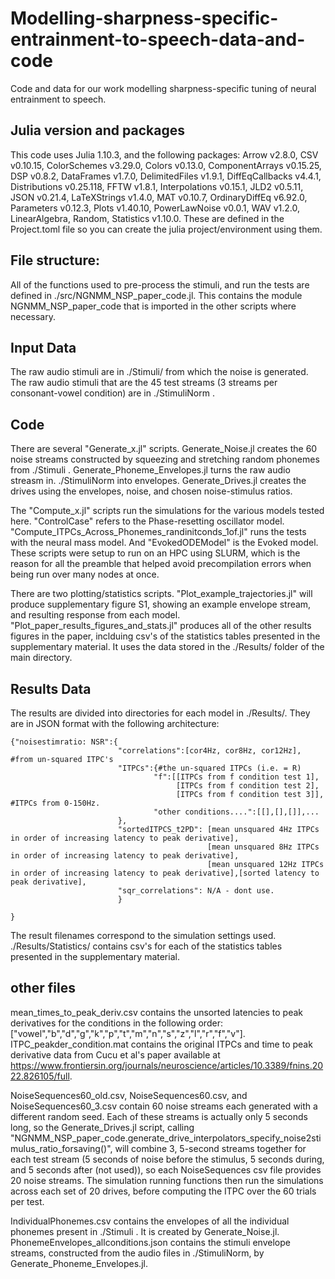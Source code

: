 # Modelling-sharpness-specific-entrainment-to-speech-data-and-code
Code and data for our work modelling sharpness-specific tuning of neural entrainment to speech.

## Julia version and packages
This code uses Julia 1.10.3, and the following packages: Arrow v2.8.0, CSV v0.10.15, ColorSchemes v3.29.0, Colors v0.13.0, ComponentArrays v0.15.25, DSP v0.8.2, DataFrames v1.7.0, DelimitedFiles v1.9.1, DiffEqCallbacks v4.4.1, Distributions v0.25.118, FFTW v1.8.1, Interpolations v0.15.1, JLD2 v0.5.11, JSON v0.21.4, LaTeXStrings v1.4.0, MAT v0.10.7, OrdinaryDiffEq v6.92.0, Parameters v0.12.3, Plots v1.40.10, PowerLawNoise v0.0.1, WAV v1.2.0, LinearAlgebra, Random, Statistics v1.10.0. These are defined in the Project.toml file so you can create the julia project/environment using them.

## File structure:
All of the functions used to pre-process the stimuli, and run the tests are defined in ./src/NGNMM_NSP_paper_code.jl. This contains the module NGNMM_NSP_paper_code that is imported in the other scripts where necessary.

## Input Data
The raw audio stimuli are in ./Stimuli/ from which the noise is generated. The raw audio stimuli that are the 45 test streams (3 streams per consonant-vowel condition) are in ./StimuliNorm .

## Code
There are several "Generate_x.jl" scripts.  Generate_Noise.jl creates the 60 noise streams constructed by squeezing and stretching random phonemes from ./Stimuli . Generate_Phoneme_Envelopes.jl turns the raw audio streasm in. ./StimuliNorm into envelopes. Generate_Drives.jl creates the drives using the envelopes, noise, and chosen noise-stimulus ratios.

The "Compute_x.jl" scripts run the simulations for the various models tested here. "ControlCase" refers to the Phase-resetting oscillator model. "Compute_ITPCs_Across_Phonemes_randinitconds_1of.jl" runs the tests with the neural mass model. And "EvokedODEModel" is  the Evoked model. These scripts were setup to run on an HPC using SLURM, which is the reason for all the preamble that helped avoid precompilation errors when being run over many nodes at once.

There are two plotting/statistics scripts. "Plot_example_trajectories.jl" will produce supplementary figure S1, showing an example envelope stream, and resulting response from each model. "Plot_paper_results_figures_and_stats.jl" produces all of the other results figures in the paper, inclduing csv's of the statistics tables presented in the supplementary material. It uses the data stored in the ./Results/ folder of the main directory.

## Results Data
The results are divided into directories for each model in ./Results/. They are in JSON format with the following architecture: 
```
{"noisestimratio: NSR":{
                        "correlations":[cor4Hz, cor8Hz, cor12Hz], #from un-squared ITPC's
                        "ITPCs":{#the un-squared ITPCs (i.e. = R)
                                "f":[[ITPCs from f condition test 1], 
                                     [ITPCs from f condition test 2],
                                     [ITPCs from f condition test 3]], #ITPCs from 0-150Hz.
                                "other conditions....":[[],[],[]],...
                        },
                        "sortedITPCS_t2PD": [mean unsquared 4Hz ITPCs in order of increasing latency to peak derivative],
                                            [mean unsquared 8Hz ITPCs in order of increasing latency to peak derivative],
                                            [mean unsquared 12Hz ITPCs in order of increasing latency to peak derivative],[sorted latency to peak derivative],
                        "sqr_correlations": N/A - dont use.
                        }

}
```
The result filenames correspond to the simulation settings used. 
./Results/Statistics/ contains csv's for each of the statistics tables presented in the supplementary material.

## other files
mean_times_to_peak_deriv.csv contains the unsorted latencies to peak derivatives for the conditions in the following order: ["vowel","b","d","g","k","p","t","m","n","s","z","l","r","f","v"].
ITPC_peakder_condition.mat contains the original ITPCs and time to peak derivative data from Cucu et al's paper available at https://www.frontiersin.org/journals/neuroscience/articles/10.3389/fnins.2022.826105/full.

NoiseSequences60_old.csv, NoiseSequences60.csv, and NoiseSequences60_3.csv contain 60 noise streams each generated with a different random seed. Each of these streams is actually only 5 seconds long, so the Generate_Drives.jl script, calling "NGNMM_NSP_paper_code.generate_drive_interpolators_specify_noise2stimulus_ratio_forsaving()", will combine 3, 5-second streams together for each test stream (5 seconds of noise before the stimulus, 5 seconds during, and 5 seconds after (not used)), so each NoiseSequences csv file provides 20 noise streams. The simulation running functions then run the simulations across each set of 20 drives, before computing the ITPC over the 60 trials per test.

IndividualPhonemes.csv contains the envelopes of all the individual phonemes present in ./Stimuli . It is created by Generate_Noise.jl. PhonemeEnvelopes_allconditions.json contains the stimuli envelope streams, constructed from the audio files in ./StimuliNorm, by Generate_Phoneme_Envelopes.jl.